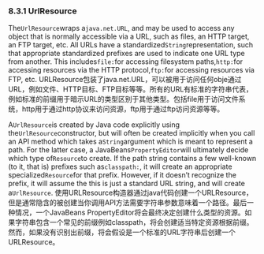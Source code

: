 ### 8.3.1 UrlResource

The`UrlResource`wraps a`java.net.URL`, and may be used to access any object that is normally accessible via a URL, such as files, an HTTP target, an FTP target, etc. All URLs have a standardized`String`representation, such that appropriate standardized prefixes are used to indicate one URL type from another. This includes`file:`for accessing filesystem paths,`http:`for accessing resources via the HTTP protocol,`ftp:`for accessing resources via FTP, etc.
URLResource包装了java.net.URL，可以被用于访问任何obje通过URL，例如文件、HTTP目标、FTP目标等等。所有的URL有标准的字符串代表，例如标准的前缀用于暗示URL的类型区别于其他类型。包括file用于访问文件系统，http用于通过http协议来访问资源，ftp用于通过ftp访问资源等等。

A`UrlResource`is created by Java code explicitly using the`UrlResource`constructor, but will often be created implicitly when you call an API method which takes a`String`argument which is meant to represent a path. For the latter case, a JavaBeans`PropertyEditor`will ultimately decide which type of`Resource`to create. If the path string contains a few well-known \(to it, that is\) prefixes such as`classpath:`, it will create an appropriate specialized`Resource`for that prefix. However, if it doesn’t recognize the prefix, it will assume the this is just a standard URL string, and will create a`UrlResource`.
使用URLResource构造器通过java代码创建一个URLResource，但是通常隐含的被创建当你调用API方法需要字符串参数意味着一个路径。最后一种情况，一个JavaBeans PropertyEditor将会最终决定创建什么类型的资源。如果字符串包含一个常见的前缀例如classpath，将会创建适当特定资源根据前缀。然而，如果没有识别出前缀，将会假设是一个标准的URL字符串后创建一个URLResource。

